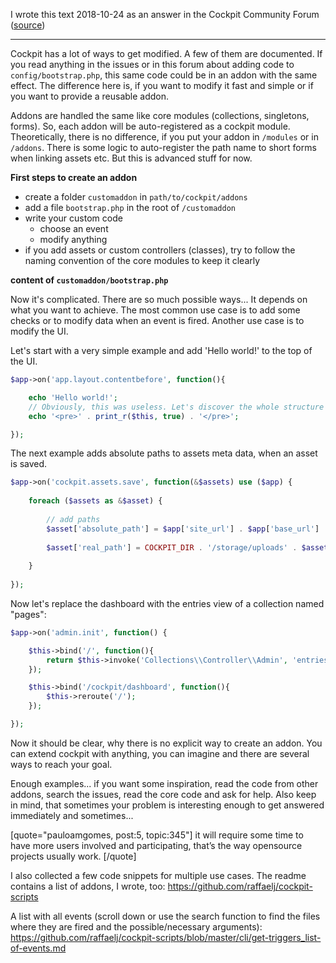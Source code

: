 I wrote this text 2018-10-24 as an answer in the Cockpit Community Forum ([source](https://discourse.getcockpit.com/t/how-to-create-a-addon/345/6?u=raffaelj))

--------------------------------------------------------------------------------

Cockpit has a lot of ways to get modified. A few of them are documented. If you read anything in the issues or in this forum about adding code to `config/bootstrap.php`, this same code could be in an addon with the same effect. The difference here is, if you want to modify it fast and simple or if you want to provide a reusable addon.

Addons are handled the same like core modules (collections, singletons, forms). So, each addon will be auto-registered as a cockpit module. Theoretically, there is no difference, if you put your addon in `/modules` or in `/addons`. There is some logic to auto-register the path name to short forms when linking assets etc. But this is advanced stuff for now.

**First steps to create an addon**

* create a folder `customaddon` in `path/to/cockpit/addons`
* add a file `bootstrap.php` in the root of `/customaddon`
* write your custom code
  * choose an event
  * modify anything
* if you add assets or custom controllers (classes), try to follow the naming convention of the core modules to keep it clearly

**content of `customaddon/bootstrap.php`**

Now it's complicated. There are so much possible ways... It depends on what you want to achieve. The most common use case is to add some checks or to modify data when an event is fired. Another use case is to modify the UI.

Let's start with a very simple example and add 'Hello world!' to the top of the UI.

```php
$app->on('app.layout.contentbefore', function(){

    echo 'Hello world!';
    // Obviously, this was useless. Let's discover the whole structure of cockpit instead:
    echo '<pre>' . print_r($this, true) . '</pre>';

});
```

The next example adds absolute paths to assets meta data, when an asset is saved.

```php
$app->on('cockpit.assets.save', function(&$assets) use ($app) {
    
    foreach ($assets as &$asset) {
        
        // add paths
        $asset['absolute_path'] = $app['site_url'] . $app['base_url'] . '/storage/uploads' . $asset['path'];
        
        $asset['real_path'] = COCKPIT_DIR . '/storage/uploads' . $asset['path'];
        
    }
    
});
```

Now let's replace the dashboard with the entries view of a collection named "pages":

```php
$app->on('admin.init', function() {

    $this->bind('/', function(){
        return $this->invoke('Collections\\Controller\\Admin', 'entries', ['collection' => 'pages']);
    });

    $this->bind('/cockpit/dashboard', function(){
        $this->reroute('/');
    });

});
```

Now it should be clear, why there is no explicit way to create an addon. You can extend cockpit with anything, you can imagine and there are several ways to reach your goal.

Enough examples... if you want some inspiration, read the code from other addons, search the issues, read the core code and ask for help. Also keep in mind, that sometimes your problem is interesting enough to get answered immediately and sometimes...

[quote="pauloamgomes, post:5, topic:345"]
it will require some time to have more users involved and participating, that’s the way opensource projects usually work.
[/quote]

I also collected a few code snippets for multiple use cases. The readme contains a list of addons, I wrote, too:
https://github.com/raffaelj/cockpit-scripts

A list with all events (scroll down or use the search function to find the files where they are fired and the possible/necessary arguments):
https://github.com/raffaelj/cockpit-scripts/blob/master/cli/get-triggers_list-of-events.md
